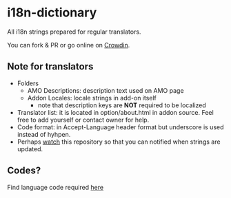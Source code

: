 # i18n-dictionary
All i18n strings prepared for regular translators.

You can fork & PR or go online on [Crowdin](https://crowdin.com/project/foxauth).

## Note for translators

- Folders
  - AMO Descriptions: description text used on AMO page
  - Addon Locales: locale strings in add-on itself
    - note that description keys are **NOT** required to be localized
- Translator list: it is located in option/about.html in addon source. Feel free to add yourself or contact owner for help.
- Code format: in Accept-Language header format but underscore is used instead of hyhpen.
- Perhaps [watch](https://help.github.com/en/articles/watching-and-unwatching-repositories) this repository so that you can notified when strings are updated.

## Codes?

Find language code required [here](https://r12a.github.io/app-subtags/)